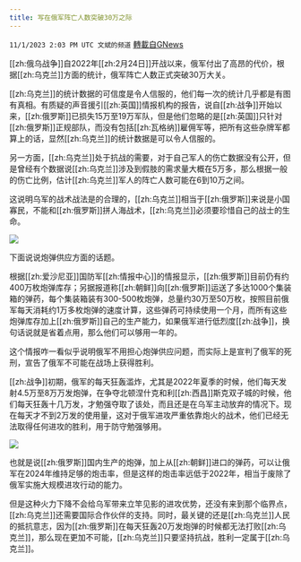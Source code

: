 ```yaml
---
title: 写在俄军阵亡人数突破30万之际
---
```

`11/1/2023 2:03 PM UTC 文斌的频道` [轉載自GNews](https://gnews.org/articles/1908705)

[[zh:俄乌战争]]自2022年[[zh:2月24日]]开战以来，俄军付出了高昂的代价，根据[[zh:乌克兰]]方面的统计，俄军阵亡人数正式突破30万大关。

[[zh:乌克兰]]的统计数据的可信度是令人信服的，他们每一次的统计几乎都是有图有真相。有质疑的声音援引[[zh:英国]]情报机构的报告，说自[[zh:战争]]开始以来，[[zh:俄罗斯]]已损失15万至19万军队，但是他们忽略的是[[zh:英国]]只针对[[zh:俄罗斯]]正规部队，而没有包括[[zh:瓦格纳]]雇佣军等，把所有这些杂牌军都算上的话，显然[[zh:乌克兰]]的统计数据是可以令人信服的。

另一方面，[[zh:乌克兰]]处于抗战的需要，对于自己军人的伤亡数据没有公开，但是曾经有个数据说[[zh:乌克兰]]涉及到假肢的需求量大概在5万多，那么根据一般的伤亡比例，估计[[zh:乌克兰]]军人的阵亡人数可能在6到10万之间。

这说明乌军的战术战法是的合理的，[[zh:乌克兰]]相当于[[zh:俄罗斯]]来说是小国寡民，不能和[[zh:俄罗斯]]拼人海战术，[[zh:乌克兰]]必须要珍惜自己的战士的生命。

![](ipfs://QmdjBeNC3kQ9amYawFNQy526oNsz4Yr9A25rYBPLJjasPS?.png)

下面说说炮弹供应方面的话题。

根据[[zh:爱沙尼亚]]国防军[[zh:情报中心]]的情报显示，[[zh:俄罗斯]]目前仍有约400万枚炮弹库存；另据报道称[[zh:朝鲜]]向[[zh:俄罗斯]]运送了多达1000个集装箱的弹药，每个集装箱装有300-500枚炮弹，总量约30万至50万枚，按照目前俄军每天消耗约1万多枚炮弹的速度计算，这些弹药可持续使用一个月，而所有这些炮弹库存加上[[zh:俄罗斯]]自己的生产能力，如果俄军进行低烈度[[zh:战争]]，换句话说就是省着点用，那么他们可以够用一年的。

这个情报咋一看似乎说明俄军不用担心炮弹供应问题，而实际上是宣判了俄军的死刑，宣告了俄军不可能在战场上获得胜利。

[[zh:战争]]初期，俄军的每天狂轰滥炸，尤其是2022年夏季的时候，他们每天发射4.5万至8万万发炮弹，在争夺北顿涅什克和利[[zh:西昌]]斯克双子城的时候，他们每天狂轰十几万发，才勉强夺取了该处，而且还是在乌军主动放弃的情况下。现在每天才不到2万发的使用量，这对于俄军进攻严重依靠炮火的战术，他们已经无法取得任何进攻的胜利，用于防守勉强够用。

![](ipfs://Qmez7hJvri5ss5rHVZ4tSn7qy7ozC1U2xsx89kScwZ6jnA?.png)

也就是说[[zh:俄罗斯]]国内生产的炮弹，加上从[[zh:朝鲜]]进口的弹药，可以让俄军在2024年维持足够的炮击率，但是这样的炮击率远低于2022年，相当于废除了俄军实施大规模进攻行动的能力。

但是这种火力下降不会给乌军带来立竿见影的进攻优势，还没有来到那个临界点，[[zh:乌克兰]]还需要国际合作伙伴的支持。同时，最关键的还是[[zh:乌克兰]]人民的抵抗意志，因为[[zh:俄罗斯]]在每天狂轰20万发炮弹的时候都无法打败[[zh:乌克兰]]，那么现在更加不可能，[[zh:乌克兰]]只要坚持抗战，胜利一定属于[[zh:乌克兰]]。
